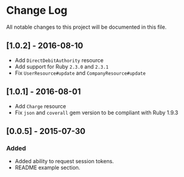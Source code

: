 # Change Log
All notable changes to this project will be documented in this file.

## [1.0.2] - 2016-08-10

- Add `DirectDebitAuthority` resource
- Add support for Ruby `2.3.0` and `2.3.1`
- Fix `UserResource#update` and `CompanyResource#update`

## [1.0.1] - 2016-08-01

- Add `Charge` resource
- Fix `json` and `coverall` gem version to be compliant with Ruby 1.9.3

## [0.0.5] - 2015-07-30
### Added
- Added ability to request session tokens.
- README example section.
